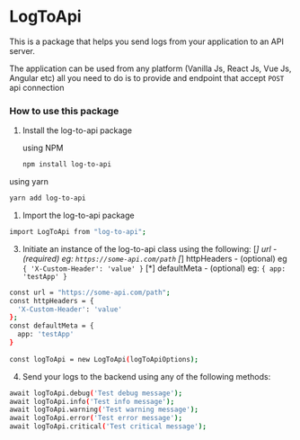 # LogToApi

This is a package that helps you send logs from your application to an API server.

The application can be used from any platform (Vanilla Js, React Js, Vue Js, Angular etc) all you need to do is to provide and endpoint that accept `POST` api connection

### How to use this package

1. Install the log-to-api package

   using NPM

    ``` bash
    npm install log-to-api
    ```
  
  using yarn

  ``` bash
  yarn add log-to-api
  ```
  
1. Import the log-to-api package

  ``` bash
  import LogToApi from "log-to-api";
  ```

3. Initiate an instance of the log-to-api class using the following:
  [*] url - (required) eg: `https://some-api.com/path`
  [*] httpHeaders - (optional) eg `{ 'X-Custom-Header': 'value' }`
  [*] defaultMeta - (optional) eg: `{ app: 'testApp' }`

  ``` bash
  const url = "https://some-api.com/path";
  const httpHeaders = { 
    'X-Custom-Header': 'value' 
  };
  const defaultMeta = {
    app: 'testApp'
  }
    
  const logToApi = new LogToApi(logToApiOptions);
  ```

4. Send your logs to the backend using any of the following methods:

  ```bash
  await logToApi.debug('Test debug message');
  await logToApi.info('Test info message');
  await logToApi.warning('Test warning message');
  await logToApi.error('Test error message');
  await logToApi.critical('Test critical message');
  ```
